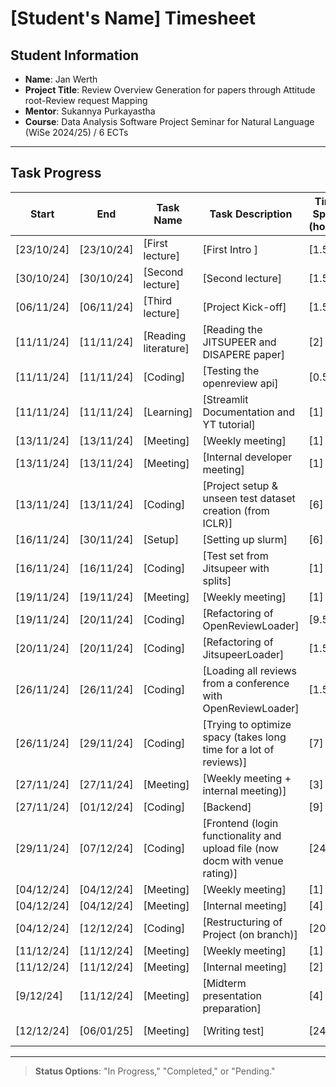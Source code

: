 # [Student's Name] Timesheet

## Student Information

- **Name**: Jan Werth
- **Project Title**: Review Overview Generation for papers through Attitude root-Review request Mapping
- **Mentor**: Sukannya Purkayastha
- **Course**: Data Analysis Software Project Seminar for Natural Language (WiSe 2024/25) / 6 ECTs

---

## Task Progress

| Start      | End        | Task Name            | Task Description                                                             | Time Spent (hours) | Status        |
|------------|------------|----------------------|------------------------------------------------------------------------------|--------------------|---------------|
| [23/10/24] | [23/10/24] | [First lecture]      | [First Intro ]                                                               | [1.5]              | [Completed]   |
| [30/10/24] | [30/10/24] | [Second lecture]     | [Second lecture]                                                             | [1.5]              | [Completed]   | 
| [06/11/24] | [06/11/24] | [Third lecture]      | [Project Kick-off]                                                           | [1.5]              | [Completed]   |
| [11/11/24] | [11/11/24] | [Reading literature] | [Reading the JITSUPEER and DISAPERE paper]                                   | [2]                | [Completed]   |
| [11/11/24] | [11/11/24] | [Coding]             | [Testing the openreview api]                                                 | [0.5]              | [Completed]   |
| [11/11/24] | [11/11/24] | [Learning]           | [Streamlit Documentation and YT tutorial]                                    | [1]                | [Completed]   |
| [13/11/24] | [13/11/24] | [Meeting]            | [Weekly meeting]                                                             | [1]                | [Completed]   |
| [13/11/24] | [13/11/24] | [Meeting]            | [Internal developer meeting]                                                 | [1]                | [Completed]   |
| [13/11/24] | [13/11/24] | [Coding]             | [Project setup & unseen test dataset creation (from ICLR)]                   | [6]                | [Completed]   |
| [16/11/24] | [30/11/24] | [Setup]              | [Setting up slurm]                                                           | [6]                | [Completed]   |
| [16/11/24] | [16/11/24] | [Coding]             | [Test set from Jitsupeer with splits]                                        | [1]                | [Completed]   |
| [19/11/24] | [19/11/24] | [Meeting]            | [Weekly meeting]                                                             | [1]                | [Completed]   |
| [19/11/24] | [20/11/24] | [Coding]             | [Refactoring of OpenReviewLoader]                                            | [9.5]              | [Completed]   |
| [20/11/24] | [20/11/24] | [Coding]             | [Refactoring of JitsupeerLoader]                                             | [1.5]              | [Completed]   | 
| [26/11/24] | [26/11/24] | [Coding]             | [Loading all reviews from a conference with OpenReviewLoader]                | [1.5]              | [Completed]   |
| [26/11/24] | [29/11/24] | [Coding]             | [Trying to optimize spacy (takes long time for a lot of reviews)]            | [7]                | [Completed]   |
| [27/11/24] | [27/11/24] | [Meeting]            | [Weekly meeting + internal meeting)]                                         | [3]                | [Completed]   |
| [27/11/24] | [01/12/24] | [Coding]             | [Backend]                                                                    | [9]                | [Completed]   |
| [29/11/24] | [07/12/24] | [Coding]             | [Frontend (login functionality and upload file (now docm with venue rating)] | [24]               | [Completed]   |
| [04/12/24] | [04/12/24] | [Meeting]            | [Weekly meeting]                                                             | [1]                | [Completed]   |
| [04/12/24] | [04/12/24] | [Meeting]            | [Internal meeting]                                                           | [4]                | [Completed]   |
| [04/12/24] | [12/12/24] | [Coding]             | [Restructuring of Project (on branch)]                                       | [20]               | [In Progress] |
| [11/12/24] | [11/12/24] | [Meeting]            | [Weekly meeting]                                                             | [1]                | [Completed]   |
| [11/12/24] | [11/12/24] | [Meeting]            | [Internal meeting]                                                           | [2]                | [Completed]   |
| [9/12/24]  | [11/12/24] | [Meeting]            | [Midterm presentation preparation]                                           | [4]                | [Completed]   |
| [12/12/24] | [06/01/25] | [Meeting]            | [Writing test]                                                               | [24]               | [In Progress] |

---

> **Status Options**: "In Progress," "Completed," or "Pending."
